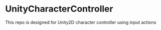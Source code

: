 # UnityCharacterController
This repo is designed for Unity2D character controller using input actions 
